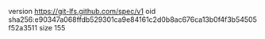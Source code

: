 version https://git-lfs.github.com/spec/v1
oid sha256:e90347a068ffdb529301ca9e84161c2d0b8ac676ca13b0f4f3b54505f52a3511
size 155
